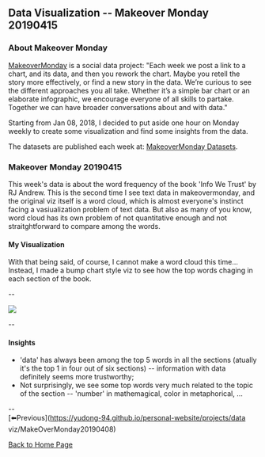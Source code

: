 <head>
  <!-- Global site tag (gtag.js) - Google Analytics -->
<script async src="https://www.googletagmanager.com/gtag/js?id=UA-112502179-1"></script>
<script>
  window.dataLayer = window.dataLayer || [];
  function gtag(){dataLayer.push(arguments);}
  gtag('js', new Date());

  gtag('config', 'UA-112502179-1');
</script>
</head>


## Data Visualization -- Makeover Monday 20190415

### About Makeover Monday

[MakeoverMonday](http://www.makeovermonday.co.uk/) is a social data project:
"Each week we post a link to a chart, and its data, and then you rework the chart.
Maybe you retell the story more effectively, or find a new story in the data.
We’re curious to see the different approaches you all take. Whether it’s a simple bar chart or an elaborate infographic, we encourage everyone of all skills to partake.
Together we can have broader conversations about and with data."

Starting from Jan 08, 2018, I decided to put aside one hour on Monday weekly to create some visualization and find some insights from the data.

The datasets are published each week at: [MakeoverMonday Datasets](http://www.makeovermonday.co.uk/data/).

### Makeover Monday 20190415

This week's data is about the word frequency of the book 'Info We Trust' by RJ Andrew. This is the second time I see text data in makeovermonday, and the original viz itself is a word cloud, which is almost everyone's instinct facing a vasiualization problem of text data. But also as many of you know, word cloud has its own problem of not quantitative enough and not straitghtforward to compare among the words.  

#### My Visualization

With that being said, of course, I cannot make a word cloud this time... Instead, I made a bump chart style viz to see how the top words chaging in each section of the book.    

--  
<div class='tableauPlaceholder' id='viz1555382464116' style='position: relative'>
<noscript><a href='#'>
  <img alt=' ' src='https:&#47;&#47;public.tableau.com&#47;static&#47;images&#47;Ma&#47;MakeOverMonday20190415_15553818509710&#47;WordsFrequencyinInfoWeTrust&#47;1_rss.png' style='border: none' />
</a></noscript>
<object class='tableauViz'  style='display:none;'>
  <param name='host_url' value='https%3A%2F%2Fpublic.tableau.com%2F' />
  <param name='embed_code_version' value='3' />
  <param name='site_root' value='' />
  <param name='name' value='MakeOverMonday20190415_15553818509710&#47;WordsFrequencyinInfoWeTrust' />
  <param name='tabs' value='no' />
  <param name='toolbar' value='yes' />
  <param name='static_image' value='https:&#47;&#47;public.tableau.com&#47;static&#47;images&#47;Ma&#47;MakeOverMonday20190415_15553818509710&#47;WordsFrequencyinInfoWeTrust&#47;1.png' />
  <param name='animate_transition' value='yes' />
  <param name='display_static_image' value='yes' />
  <param name='display_spinner' value='yes' />
  <param name='display_overlay' value='yes' />
  <param name='display_count' value='yes' />
</object></div>              
<script type='text/javascript'>     
  var divElement = document.getElementById('viz1555382464116');    
  var vizElement = divElement.getElementsByTagName('object')[0];             
  vizElement.style.width='800px';vizElement.style.height='727px';          
  var scriptElement = document.createElement('script');                  
  scriptElement.src = 'https://public.tableau.com/javascripts/api/viz_v1.js';   
  vizElement.parentNode.insertBefore(scriptElement, vizElement);               
</script>
  
--  

#### Insights
* 'data' has always been among the top 5 words in all the sections (atually it's the top 1 in four out of six sections) -- information with data definitely seems more trustworthy;  
* Not surprisingly, we see some top words very much related to the topic of the section -- 'number' in mathemagical, color in metaphorical, ...

--  
[⬅️Previous](https://yudong-94.github.io/personal-website/projects/data viz/MakeOverMonday20190408)
  
[Back to Home Page](https://yudong-94.github.io/personal-website/)
